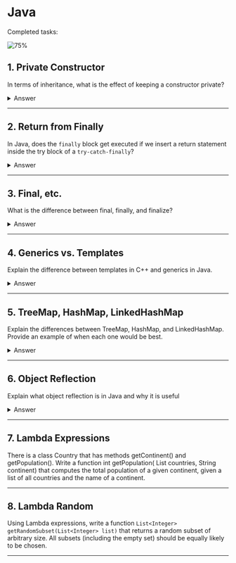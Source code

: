 # Java

Completed tasks:

![75%](https://progress-bar.xyz/75)

## 1. Private Constructor

In terms of inheritance, what is the effect of keeping a constructor private?

<details>
<summary>Answer</summary>

We can hide the constructor from the outside world, but we can still create an instance of the class using the internal
static class, for example.
Useful for creating a builder or singleton pattern.

#### Implementation

```java
public class MyClass {
    public int num = 1;

    private MyClass() {
    }

    private MyClass(int num) {
        this.num = num;
    }

    static class Builder extends MyClass {
        public Builder() {
            super(14);
        }
    }
}

public class Main {
    static void main(String[] args) {
        System.out.println(new MyClass.Builder().num); // 14
    }
}
```

</details>

<hr/>

## 2. Return from Finally

In Java, does the `finally` block get executed if we insert a return statement inside the try block of a
`try-catch-finally`?

<details>
<summary>Answer</summary>

Yes, the `finally` block will be executed anyway.

It is better shown in compiled bytecode.
If we have a return statement inside `finally` block, then we execute every branch,
store the result values, but always will return a statement in finally. If the final block doesn't have a return
statement, then we will return the value from the try or catch block.

The only case when the final block will not be executed is when an unhandled error occurs. Like JVM stops or Thread is
killed.

#### Implementation

Original code:

```java
public class FinallyBlock {
    @SuppressWarnings("ConstantValue")
    int someExceptionMethod() {
        if (true) {
            throw new RuntimeException("Some exception");
        }
        return 42;
    }

    int someMethod() {
        return 42;
    }

    @SuppressWarnings({"finally", "ReturnInsideFinallyBlock"})
    int withFinallyBlock() {
        try {
            System.out.println("Executing someMethod");
            return someExceptionMethod();
        } catch (Exception exception) {
            System.out.println("Exception caught: " + exception.getMessage());
            return someMethod();
        } finally {
            System.out.println("Finally executed");
            return 0;
        }
    }

    static void main() {
        FinallyBlock finallyBlock = new FinallyBlock();
        System.out.println(finallyBlock.withFinallyBlock());
    }
}
```

Compiled bytecode:

```java
public class FinallyBlock {
    int someExceptionMethod() {
        throw new RuntimeException("Some exception");
    }

    int someMethod() {
        return 42;
    }

    @SuppressWarnings({"finally", "ReturnInsideFinallyBlock"})
    int withFinallyBlock() {
        try {
            System.out.println("Executing someMethod");
            int var1 = this.someExceptionMethod(); // return is erased
            // return this.someExceptionMethod();; // if finally block doesn't have a return statement
        } catch (Exception exception) {
            System.out.println("Exception caught: " + exception.getMessage());
            int var2 = this.someMethod(); // return is erased
            // return this.someMethod(); // if finally block doesn't have a return statement
        } finally {
            System.out.println("Finally executed");
            return 0; // always use finally return statement if present
        }
    }

    static void main() {
        FinallyBlock finallyBlock = new FinallyBlock();
        System.out.println(finallyBlock.withFinallyBlock());
    }
}
```

</details>

<hr/>

## 3. Final, etc.

What is the difference between final, finally, and finalize?

<details>
<summary>Answer</summary>

`final` - is a marker of a class, method or a variable that can't be overridden.

`finally` - is a block of code that will be executed after `try-catch-finally` block.

`finalize` - is a method called when an object is garbage collected. Shall be used as a cleanup point. BUT it is marked
for removal in Java 9, it actually creates a number of issues with gc. So java has moved to another approach using
`java.lang.ref.Cleaner` and `java.lang.ref.PhantomReference`.

#### Implementation

```java
public class FinalDifference {
    @SuppressWarnings({"removal", "FinalizeCalledExplicitly"})
    final void tryToFinalize() {
        System.out.println("Call to finalize");
        try {
            this.finalize();
        } catch (Throwable e) {
            throw new RuntimeException(e);
        } finally {
            System.out.println("Finalize finished");
        }
    }

    static void main() {
        FinalDifference finalDifference = new FinalDifference();
        finalDifference.tryToFinalize();
    }
}
```

</details>

<hr/>

## 4. Generics vs. Templates

Explain the difference between templates in C++ and generics in Java.

<details>
<summary>Answer</summary>

In C++, templates are compile-time types, while in Java, generics are runtime types.

In C++, after compilation, templates are replaced with concrete types, which helps ensure type safety. Even at runtime,
we know exactly what type we are working with.

In Java, however, type erasure occurs, so we don’t know the exact type at runtime. We need to perform casting to make
sure we are working with the correct type.

So C++ can and java can't:

- Use primitive types in templates
- Create an instance of a template type
- Use static class in template, because C++ will compile two different versions of class.

</details>
<hr/>

## 5. TreeMap, HashMap, LinkedHashMap

Explain the differences between TreeMap, HashMap, and LinkedHashMap. Provide an example of when each one would be best.

<details>
<summary>Answer</summary>

`TreeMap` - is a sorted map (balanced tree (red-black tree in case of java)), which means that keys are always sorted.
Keys should implement `Comparable` interface.

`HashMap` - store keys in the hash table, so it doesn't have an order, but it uses a tree node in case of collisions (if
a threshold is reached).

`LinkedHashMap` - store keys in the hash table, so it doesn't have an order, but every entry stores a link to the
previous and next entry (double linked list).

#### Implementation

```java

public class MapUsage {
    TreeMap<String, String> treeMap = new TreeMap<>();
    HashMap<String, String> hashMap = new HashMap<>();
    LinkedHashMap<String, String> linkedHashMap = new LinkedHashMap<>();

    static void main() {
        MapUsage mapUsage = new MapUsage();
        mapUsage.treeMapUsage();
        mapUsage.hashMapUsage();
        mapUsage.linkedHashMapUsage();
    }

    private void treeMapUsage() {
        for (int i = 0; i < 5; i++) {
            treeMap.put("" + i, "value" + i); // O(log(n))
        }

        for (String key : treeMap.descendingKeySet()) { // keys are always sorted
            System.out.println(key);
        }

        System.out.printf(treeMap.get("1")); // O(log(n)) - this map doesn't use hash methods, so we have to traverse the whole tree
    }

    private void hashMapUsage() {
        for (int i = 0; i < 5; i++) {
            hashMap.put("" + i, "value" + i); // O(1)
        }

        // keys are stored in the hash table, so it doesn't have an order,
        // but it can be transformed in a tree in case of collisions
        for (String key : hashMap.keySet()) {
            System.out.println(key);
        }

        System.out.println(hashMap.get("1")); // O(1) - amortized cost, but O(log(n)) in case of collisions
    }

    private void linkedHashMapUsage() {
        for (int i = 0; i < 5; i++) {
            linkedHashMap.put("" + i, "value" + i); // O(1) - but entry stores a link to the previous entry and next (double linked list)
        }

        // keys are stored in the hash table, so it doesn't have an order,
        // but it can be transformed in a tree in case of collisions
        for (String key : linkedHashMap.sequencedKeySet()) { // Just get the first inserted entry and iterate over
            System.out.println(key);
        }

        System.out.println(linkedHashMap.get("1"));  // O(1) - amortized cost, but O(log(n)) in case of collisions, traditional hashmap
    }
}
```

</details>
<hr/>

## 6. Object Reflection

Explain what object reflection is in Java and why it is useful

<details>
<summary>Answer</summary>

Object reflection is a way to access and manipulate objects at runtime. We can investigate the object metadata and
manipulate it. In some cases it can be used to bypass security restrictions. For example, we can call a private method by 
it's String name or read a private value of the object. But it is often a bad practice.

It can be used for a good reason, for example, to create a dynamic proxy, profiling, logging, testing. It is often used
in Annotation Processing.

#### Implementation

```java
public interface ExampleProcessor {
    String processData(String input);
}

class ExampleProcessorFirst implements ExampleProcessor {
    public String processData(String input) {
        return "Processed: " + input.toUpperCase();
    }

    public String firstName(){
        return "I'm first";
    }
}

class ExampleProcessorSecond implements ExampleProcessor {
    public String processData(String input) {
        return "Processed: " + input.toUpperCase();
    }

    public String secondName() {
        return "I'm second";
    }
}

public class ExampleProcessorFactory {
    public static ExampleProcessor getExampleProcessor(boolean isFirst) {
        if(isFirst) {
            return new ExampleProcessorFirst();
        } else {
            return new ExampleProcessorSecond();
        }
    }
}

public class ReflectionExample {
    static void main() {
        Object someProcessor = ExampleProcessorFactory.getExampleProcessor(false);

        // We don't know the class type at compile time
        Class<?> clazz = someProcessor.getClass();
        System.out.println("Class Name: " + clazz.getName());

        Arrays.stream(clazz.getMethods()).forEach(m -> {

            try {
                Class<?>[] parameterTypes = m.getParameterTypes();

                if (m.getDeclaringClass().getSimpleName().equals(clazz.getSimpleName())) {
                    System.out.println("I have a method: " + m.getName());

                    if (parameterTypes.length == 1 && parameterTypes[0].getName().equals("java.lang.String")) {
                        Object result = m.invoke(someProcessor, "Hello Reflection!");
                        // Print result (if the method returns something)
                        System.out.println("Result: " + result);
                    } else {
                        Object result = m.invoke(someProcessor);
                        System.out.println(result);
                    }
                }

            } catch (Exception e) {
                System.out.println("Exception caught: " + e.getMessage());
            }
        });
    }
}
```

</details>

<hr/>

## 7. Lambda Expressions

There is a class Country that has methods getContinent() and getPopulation(). Write a function int getPopulation(
List<Country> countries,
String continent) that computes the total population of a given continent, given a list of all countries and the name of
a continent.

<hr/>

## 8. Lambda Random

Using Lambda expressions, write a function `List<Integer> getRandomSubset(List<Integer> list)` that returns a random
subset of arbitrary
size. All subsets (including the empty set) should be equally likely to be chosen.

<hr/>
